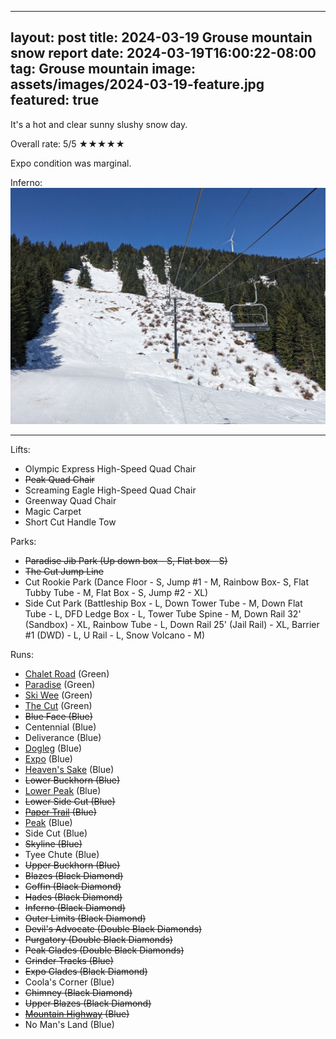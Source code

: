 
---
layout: post
title: 2024-03-19 Grouse mountain snow report
date: 2024-03-19T16:00:22-08:00
tag: Grouse mountain
image: assets/images/2024-03-19-feature.jpg
featured: true
---

It's a hot and clear sunny slushy snow day.

Overall rate: 5/5 ★★★★★

Expo condition was marginal.

Inferno:
![](/assets/images/2024-03-19-inferno.jpg)

---

Lifts:

* Olympic Express High-Speed Quad Chair
* <del>Peak Quad Chair</del>
* Screaming Eagle High-Speed Quad Chair
* Greenway Quad Chair
* Magic Carpet
* Short Cut Handle Tow

Parks:

* <del>Paradise Jib Park (Up down box - S, Flat box - S)</del>
* <del>The Cut Jump Line</del>
* Cut Rookie Park (Dance Floor - S, Jump #1 - M, Rainbow Box- S, Flat Tubby Tube - M, Flat Box - S, Jump #2 - XL)
* Side Cut Park (Battleship Box - L, Down Tower Tube - M, Down Flat Tube - L, DFD Ledge Box - L, Tower Tube Spine - M, Down Rail 32' (Sandbox) - XL, Rainbow Tube - L, Down Rail 25' (Jail Rail) -  XL, Barrier #1 (DWD) - L, U Rail - L, Snow Volcano - M)

Runs:

* [Chalet Road](/grouse/chalet-road/) (Green)
* [Paradise](/grouse/paradise) (Green)
* [Ski Wee](/magic-carpet/) (Green)
* [The Cut](/grouse/the-cut/) (Green)
* <del>Blue Face (Blue)</del>
* Centennial (Blue)
* Deliverance (Blue)
* [Dogleg](/dogleg/) (Blue)
* [Expo](/grouse/expo/) (Blue)
* [Heaven's Sake](/heavens-sake/) (Blue)
* <del>Lower Buckhorn (Blue)</del>
* [Lower Peak](/grouse/peak/) (Blue)
* <del>Lower Side Cut (Blue)</del>
* <del>[Paper Trail](/paper-trail/) (Blue)</del>
* [Peak](/grouse/peak/) (Blue)
* Side Cut (Blue)
* <del>Skyline (Blue)</del>
* Tyee Chute (Blue)
* <del>Upper Buckhorn (Blue)</del>
* <del>Blazes (Black Diamond)</del>
* <del>Coffin (Black Diamond)</del>
* <del>Hades (Black Diamond)</del>
* <del>Inferno (Black Diamond)</del>
* <del>Outer Limits (Black Diamond)</del>
* <del>Devil's Advocate (Double Black Diamonds)</del>
* <del>Purgatory (Double Black Diamonds)</del>
* <del>Peak Glades (Double Black Diamonds)</del>
* <del>Grinder Tracks (Blue)</del>
* <del>Expo Glades (Black Diamond)</del>
* Coola's Corner (Blue)
* <del>Chimney (Black Diamond)</del>
* <del>Upper Blazes (Black Diamond)</del>
* <del>[Mountain Highway](/grouse/mountain-highway/) (Blue)</del>
* No Man's Land (Blue)
